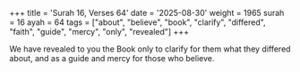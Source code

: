 +++
title = 'Surah 16, Verses 64'
date = '2025-08-30'
weight = 1965
surah = 16
ayah = 64
tags = ["about", "believe", "book", "clarify", "differed", "faith", "guide", "mercy", "only", "revealed"]
+++

We have revealed to you the Book only to clarify for them what they differed about, and as a guide and mercy for those who believe.